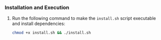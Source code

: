 ### Installation and Execution

1. Run the following command to make the `install.sh` script executable and install dependencies:

   ```bash
   chmod +x install.sh && ./install.sh
